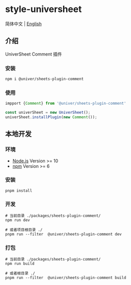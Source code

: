 # style-universheet

简体中文 | [English](./README.md)

## 介绍

UniverSheet Comment 插件

### 安装

```bash
npm i @univer/sheets-plugin-comment
```

### 使用

```js
impport {Comment} from '@univer/sheets-plugin-comment'

const univerSheet = new UniverSheet();
univerSheet.installPlugin(new Comment());
```

## 本地开发

### 环境

-   [Node.js](https://nodejs.org/en/) Version >= 10
-   [npm](https://www.npmjs.com/) Version >= 6

### 安装

```
pnpm install
```

### 开发

```
# 当前目录 ./packages/sheets-plugin-comment/
npm run dev

# 或者项目根目录 ./
pnpm run --filter  @univer/sheets-plugin-comment dev
```

### 打包

```
# 当前目录 ./packages/sheets-plugin-comment/
npm run build

# 或者根目录 ./
pnpm run --filter  @univer/sheets-plugin-comment build
```
